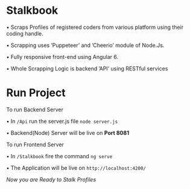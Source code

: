 # Stalkbook

• Scraps Profiles of registered coders from various platform using their coding handle.

• Scrapping uses ’Puppeteer’ and ’Cheerio’ module of Node.Js.

• Fully responsive front-end using Angular 6.

• Whole Scrapping Logic is backend ’API’ using RESTful services

# Run Project

To run Backend Server

• In ````/Api````  run the server.js file ````node server.js````

• Backend(Node) Server will be live on **Port 8081** 

To run Frontend Server

• In ````/Stalkbook```` fire the command ````ng serve````

• The Application will be live on ````http://localhost:4200/````

*Now you are Ready to Stalk Profiles*

